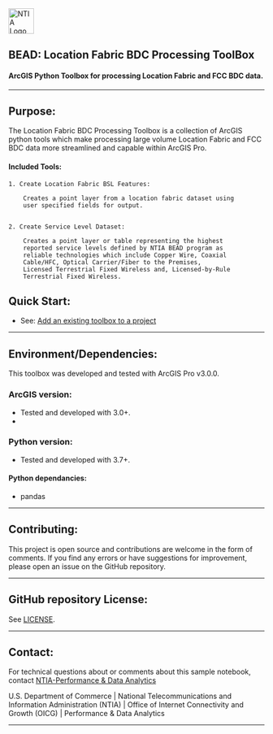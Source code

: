 <img src="https://www.ntia.gov/themes/custom/ntia_uswds//img/NTIAlogo-official.svg" alt="NTIA Logo" width="50em" align="center">

## BEAD: Location Fabric BDC Processing ToolBox

#### ArcGIS Python Toolbox for processing Location Fabric and FCC BDC data.

---

## Purpose:

The Location Fabric BDC Processing Toolbox is a collection of ArcGIS python tools which make processing large volume Location Fabric and FCC BDC data more streamlined and capable within ArcGIS Pro.

#### Included Tools:

    1. Create Location Fabric BSL Features:
        
        Creates a point layer from a location fabric dataset using
        user specified fields for output.
        

    2. Create Service Level Dataset:
        
        Creates a point layer or table representing the highest
        reported service levels defined by NTIA BEAD program as
        reliable technologies which include Copper Wire, Coaxial
        Cable/HFC, Optical Carrier/Fiber to the Premises,
        Licensed Terrestrial Fixed Wireless and, Licensed-by-Rule
        Terrestrial Fixed Wireless.


## Quick Start:

   - See: [Add an existing toolbox to a project](https://pro.arcgis.com/en/pro-app/latest/help/projects/connect-to-a-toolbox.htm#:~:text=use%20its%20tools.-,Add%20an%20existing%20toolbox%20to%20a%20project,-You%20can%20add)
---

## Environment/Dependencies:

This toolbox was developed and tested with ArcGIS Pro v3.0.0. 

### ArcGIS version:
   - Tested and developed with 3.0+.
   - 
### Python version:
   - Tested and developed with 3.7+.
     
#### Python dependancies:
   - pandas

---

## Contributing:

This project is open source and contributions are welcome in the form of comments. 
If you find any errors or have suggestions for improvement, please open an issue on the GitHub repository.

---

## GitHub repository License:

See [LICENSE](./LICENSE.md).

---

## Contact:

For technical questions about or comments about this sample notebook, contact [NTIA-Performance & Data Analytics](mailto:nbam@ntia.gov)


U.S. Department of Commerce | National Telecommunications and Information Administration (NTIA) | Office of Internet Connectivity and Growth (OICG) | Performance & Data Analytics 

---
